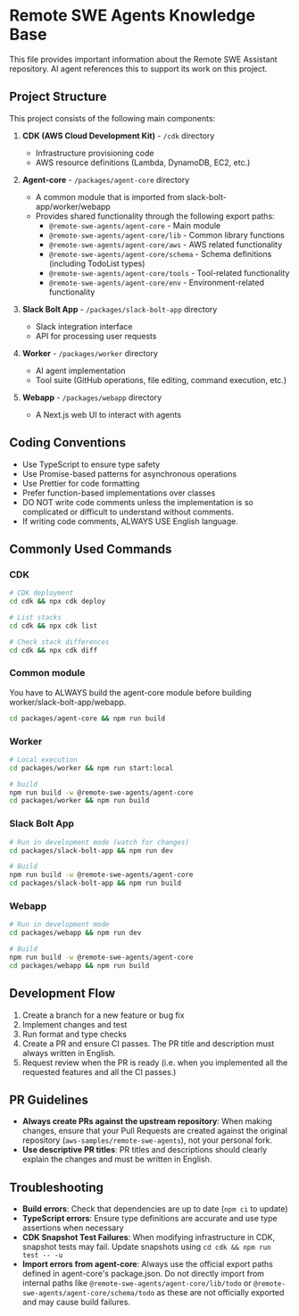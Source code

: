 # Remote SWE Agents Knowledge Base

This file provides important information about the Remote SWE Assistant repository. AI agent references this to support its work on this project.

## Project Structure

This project consists of the following main components:

1. **CDK (AWS Cloud Development Kit)** - `/cdk` directory
   - Infrastructure provisioning code
   - AWS resource definitions (Lambda, DynamoDB, EC2, etc.)

2. **Agent-core** - `/packages/agent-core` directory
   - A common module that is imported from slack-bolt-app/worker/webapp
   - Provides shared functionality through the following export paths:
     - `@remote-swe-agents/agent-core` - Main module
     - `@remote-swe-agents/agent-core/lib` - Common library functions
     - `@remote-swe-agents/agent-core/aws` - AWS related functionality
     - `@remote-swe-agents/agent-core/schema` - Schema definitions (including TodoList types)
     - `@remote-swe-agents/agent-core/tools` - Tool-related functionality
     - `@remote-swe-agents/agent-core/env` - Environment-related functionality
3. **Slack Bolt App** - `/packages/slack-bolt-app` directory
   - Slack integration interface
   - API for processing user requests

4. **Worker** - `/packages/worker` directory
   - AI agent implementation
   - Tool suite (GitHub operations, file editing, command execution, etc.)

5. **Webapp** - `/packages/webapp` directory
   - A Next.js web UI to interact with agents

## Coding Conventions

- Use TypeScript to ensure type safety
- Use Promise-based patterns for asynchronous operations
- Use Prettier for code formatting
- Prefer function-based implementations over classes
- DO NOT write code comments unless the implementation is so complicated or difficult to understand without comments.
- If writing code comments, ALWAYS USE English language.

## Commonly Used Commands

### CDK

```bash
# CDK deployment
cd cdk && npx cdk deploy

# List stacks
cd cdk && npx cdk list

# Check stack differences
cd cdk && npx cdk diff
```

### Common module

You have to ALWAYS build the agent-core module before building worker/slack-bolt-app/webapp.

```bash
cd packages/agent-core && npm run build
```

### Worker

```bash
# Local execution
cd packages/worker && npm run start:local

# build
npm run build -w @remote-swe-agents/agent-core
cd packages/worker && npm run build
```

### Slack Bolt App

```bash
# Run in development mode (watch for changes)
cd packages/slack-bolt-app && npm run dev

# Build
npm run build -w @remote-swe-agents/agent-core
cd packages/slack-bolt-app && npm run build
```

### Webapp

```bash
# Run in development mode
cd packages/webapp && npm run dev

# Build
npm run build -w @remote-swe-agents/agent-core
cd packages/webapp && npm run build
```

## Development Flow

1. Create a branch for a new feature or bug fix
2. Implement changes and test
3. Run format and type checks
4. Create a PR and ensure CI passes. The PR title and description must always written in English.
5. Request review when the PR is ready (i.e. when you implemented all the requested features and all the CI passes.)

## PR Guidelines

- **Always create PRs against the upstream repository**: When making changes, ensure that your Pull Requests are created against the original repository (`aws-samples/remote-swe-agents`), not your personal fork.
- **Use descriptive PR titles**: PR titles and descriptions should clearly explain the changes and must be written in English.

## Troubleshooting

- **Build errors**: Check that dependencies are up to date (`npm ci` to update)
- **TypeScript errors**: Ensure type definitions are accurate and use type assertions when necessary
- **CDK Snapshot Test Failures**: When modifying infrastructure in CDK, snapshot tests may fail. Update snapshots using `cd cdk && npm run test -- -u`
- **Import errors from agent-core**: Always use the official export paths defined in agent-core's package.json. Do not directly import from internal paths like `@remote-swe-agents/agent-core/lib/todo` or `@remote-swe-agents/agent-core/schema/todo` as these are not officially exported and may cause build failures.
